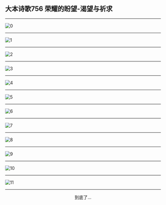 
## 大本诗歌756 荣耀的盼望-渴望与祈求
        
<div id="aplayer0"></div>

<div id="aplayer1"></div>

<div id="aplayer2"></div>

---

<img alt="0" data-original="/data/d0755/0">

---

<img alt="1" data-original="/data/d0755/1">

---

<img alt="2" data-original="/data/d0755/2">

---

<img alt="3" data-original="/data/d0755/3">

---

<img alt="4" data-original="/data/d0755/4">

---

<img alt="5" data-original="/data/d0755/5">

---

<img alt="6" data-original="/data/d0755/6">

---

<img alt="7" data-original="/data/d0755/7">

---

<img alt="8" data-original="/data/d0755/8">

---

<img alt="9" data-original="/data/d0755/9">

---

<img alt="10" data-original="/data/d0755/10">

---

<img alt="11" data-original="/data/d0755/11">

---

<p style="text-align: center">到底了...</p>

<script src="/js/dist-view.js"></script>

<script>
MAIN.id = 'd0755';
        
const ap0 = new APlayer({
    container: document.getElementById('aplayer0'),
    volume: 1,
    loop: 'none',
    preload: 'none',
    audio: [{
        name: '大本诗歌756.mp3',
        artist: '大本诗歌',
        url: 'https://res.wx.qq.com/voice/getvoice?mediaid=MzI0NTk3MDM5M18yMjQ3NDk4NDk5',
        cover: '/favicon'
    }]
});
const ap1 = new APlayer({
    container: document.getElementById('aplayer1'),
    volume: 1,
    loop: 'none',
    preload: 'none',
    audio: [{
        name: '大本诗歌756第一节领唱.mp3',
        artist: '大本诗歌',
        url: 'https://res.wx.qq.com/voice/getvoice?mediaid=MzI0NTk3MDM5M18yMjQ3NDk4NTAw',
        cover: '/favicon'
    }]
});
const ap2 = new APlayer({
    container: document.getElementById('aplayer2'),
    volume: 1,
    loop: 'none',
    preload: 'none',
    audio: [{
        name: '大本诗歌756教唱版.mp3',
        artist: '大本诗歌',
        url: 'https://res.wx.qq.com/voice/getvoice?mediaid=MzI0NTk3MDM5M18yMjQ3NDk4NTAx',
        cover: '/favicon'
    }]
});
</script>
